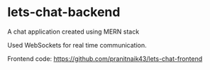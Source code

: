 # lets-chat-backend
A chat application created using MERN stack

Used WebSockets for real time communication.

Frontend code: https://github.com/pranitnaik43/lets-chat-frontend
